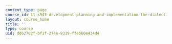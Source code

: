 ```yaml
---
content_type: page
course_id: 11-s943-development-planning-and-implementation-the-dialectic-of-theory-and-practice-fall-2017
layout: course_home
title: ''
type: course
uid: dd62702f-bf1f-274e-9319-ffeb60e434d4
---
```

